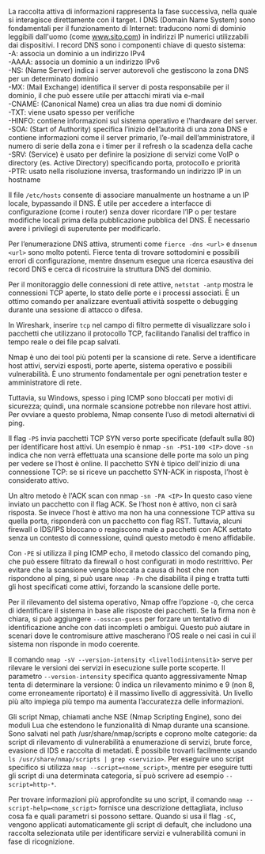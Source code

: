 La raccolta attiva di informazioni rappresenta la fase successiva, nella quale si interagisce direttamente con il target. 
I DNS (Domain Name System) sono fondamentali per il funzionamento di Internet: traducono nomi di dominio leggibili dall'uomo (come www.sito.com) in indirizzi IP numerici utilizzabili dai dispositivi. 
I record DNS sono i componenti chiave di questo sistema:<br>
-A: associa un dominio a un indirizzo IPv4<br>
-AAAA: associa un dominio a un indirizzo IPv6<br>
-NS: (Name Server) indica i server autorevoli che gestiscono la zona DNS per un determinato dominio<br>
-MX: (Mail Exchange) identifica il server di posta responsabile per il dominio, il che può essere utile per attacchi mirati via e-mail<br>
-CNAME: (Canonical Name) crea un alias tra due nomi di dominio <br>
-TXT: viene usato spesso per verifiche <br>
-HINFO: contiene informazioni sul sistema operativo e l'hardware del server.<br>
-SOA: (Start of Authority) specifica l’inizio dell’autorità di una zona DNS e contiene informazioni come il server primario, l’e-mail dell’amministratore, il numero di serie della zona e i timer per il refresh o la scadenza della cache <br>
-SRV: (Service) è usato per definire la posizione di servizi come VoIP o directory (es. Active Directory) specificando porta, protocollo e priorità<br>
-PTR: usato nella risoluzione inversa, trasformando un indirizzo IP in un hostname<br>

Il file  `/etc/hosts` consente di associare manualmente un hostname a un IP locale, bypassando il DNS. È utile per accedere a interfacce di configurazione (come i router) senza dover ricordare l’IP o per testare modifiche locali prima della pubblicazione pubblica del DNS. È necessario avere i privilegi di superutente per modificarlo.

Per l’enumerazione DNS attiva, strumenti come `fierce -dns <url>` e  `dnsenum <url>` sono molto potenti. 
Fierce tenta di trovare sottodomini e possibili errori di configurazione, mentre dnsenum esegue una ricerca esaustiva dei record DNS e cerca di ricostruire la struttura DNS del dominio.

Per il monitoraggio delle connessioni di rete attive, `netstat -antp`
mostra le connessioni TCP aperte, lo stato delle porte e i processi associati. È un ottimo comando per analizzare eventuali attività sospette o debugging durante una sessione di attacco o difesa.

In Wireshark, inserire `tcp` nel campo di filtro permette di visualizzare solo i pacchetti che utilizzano il protocollo TCP, facilitando l’analisi del traffico in tempo reale o dei file pcap salvati.

Nmap è uno dei tool più potenti per la scansione di rete. Serve a identificare host attivi, servizi esposti, porte aperte, sistema operativo e possibili vulnerabilità. È uno strumento fondamentale per ogni penetration tester e amministratore di rete. 

Tuttavia, su Windows, spesso i ping ICMP sono bloccati per motivi di sicurezza; quindi, una normale scansione potrebbe non rilevare host attivi. Per ovviare a questo problema, Nmap consente l’uso di metodi alternativi di ping.

Il flag `-PS` invia pacchetti TCP SYN verso porte specificate (default sulla 80) per identificare host attivi. Un esempio è nmap `-sn -PS1-100 <IP>` dove `-sn` indica che non verrà effettuata una scansione delle porte ma solo un ping per vedere se l’host è online. Il pacchetto SYN è tipico dell'inizio di una connessione TCP: se si riceve un pacchetto SYN-ACK in risposta, l’host è considerato attivo.

Un altro metodo è l'ACK scan con nmap `-sn -PA <IP>` 
In questo caso viene inviato un pacchetto con il flag ACK. Se l’host non è attivo, non ci sarà risposta. Se invece l’host è attivo ma non ha una connessione TCP attiva su quella porta, risponderà con un pacchetto con flag RST. Tuttavia, alcuni firewall o IDS/IPS bloccano o reagiscono male a pacchetti con ACK settato senza un contesto di connessione, quindi questo metodo è meno affidabile.

Con `-PE` si utilizza il ping ICMP echo, il metodo classico del comando ping, che può essere filtrato da firewall o host configurati in modo restrittivo. Per evitare che la scansione venga bloccata a causa di host che non rispondono al ping, si può usare `nmap -Pn` che disabilita il ping e tratta tutti gli host specificati come attivi, forzando la scansione delle porte.

Per il rilevamento del sistema operativo, Nmap offre l’opzione `-O`, che cerca di identificare il sistema in base alle risposte dei pacchetti. Se la firma non è chiara, si può aggiungere `--osscan-guess` per forzare un tentativo di identificazione anche con dati incompleti o ambigui. Questo può aiutare in scenari dove le contromisure attive mascherano l’OS reale o nei casi in cui il sistema non risponde in modo coerente.

Il comando `nmap -sV --version-intensity <livellodiintensità>` serve per rilevare le versioni dei servizi in esecuzione sulle porte scoperte. Il parametro `--version-intensity` specifica quanto aggressivamente Nmap tenta di determinare la versione: 0 indica un rilevamento minimo e 9 (non 8, come erroneamente riportato) è il massimo livello di aggressività. Un livello più alto impiega più tempo ma aumenta l’accuratezza delle informazioni.

Gli script Nmap, chiamati anche NSE (Nmap Scripting Engine), sono dei moduli Lua che estendono le funzionalità di Nmap durante una scansione. Sono salvati nel path /usr/share/nmap/scripts e coprono molte categorie: da script di rilevamento di vulnerabilità a enumerazione di servizi, brute force, evasione di IDS e raccolta di metadati. È possibile trovarli facilmente usando 
`ls /usr/share/nmap/scripts | grep <servizio>`. 
Per eseguire uno script specifico si utilizza `nmap --script=<nome_script>`, mentre per eseguire tutti gli script di una determinata categoria, si può scrivere ad esempio `--script=http-*`.

Per trovare informazioni più approfondite su uno script, il comando 
`nmap --script-help=<nome_script>`
fornisce una descrizione dettagliata, incluso cosa fa e quali parametri si possono settare. Quando si usa il flag `-sC`, vengono applicati automaticamente gli script di default, che includono una raccolta selezionata utile per identificare servizi e vulnerabilità comuni in fase di ricognizione.





